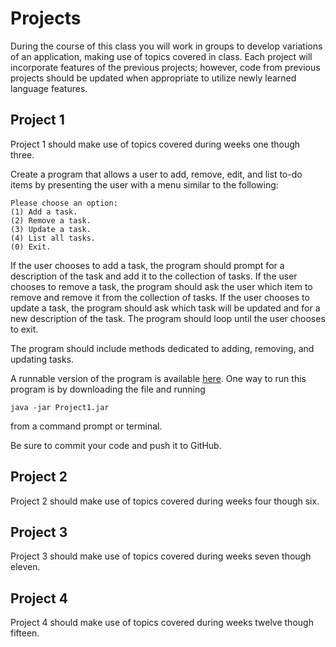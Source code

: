 # Projects
During the course of this class you will work in groups to develop variations
of an application, making use of topics covered in class. Each project will
incorporate features of the previous projects; however, code from previous
projects should be updated when appropriate to utilize newly learned language
features.

## Project 1
Project 1 should make use of topics covered during weeks one though three.

Create a program that allows a user to add, remove, edit, and list to-do items
by presenting the user with a menu similar to the following:

```
Please choose an option:
(1) Add a task.
(2) Remove a task.
(3) Update a task.
(4) List all tasks.
(0) Exit.
```

If the user chooses to add a task, the program should prompt for a description
of the task and add it to the collection of tasks. If the user chooses
to remove a task, the program should ask the user which item to remove and
remove it from the collection of tasks. If the user chooses to update a task,
the program should ask which task will be updated and for a new description of
the task.  The program should loop until the user chooses to exit.  

The program should include methods dedicated to adding, removing, and updating
tasks.

A runnable version of the program is available [here](files/Project1.jar). One
way to run this program is by downloading the file and running

```
java -jar Project1.jar
```

from a command prompt or terminal.

Be sure to commit your code and push it to GitHub.


## Project 2
Project 2 should make use of topics covered during weeks four though six.

## Project 3
Project 3 should make use of topics covered during weeks seven though eleven.

## Project 4
Project 4 should make use of topics covered during weeks twelve though fifteen.
